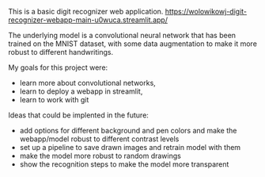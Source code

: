 This is a basic digit recognizer web application. 
https://wolowikowj-digit-recognizer-webapp-main-u0wuca.streamlit.app/

The underlying model is a convolutional neural network that has been trained on the MNIST dataset, with some data augmentation to make it more robust to different handwritings.

My goals for this project were:
  - learn more about convolutional networks,
  - learn to deploy a webapp in streamlit,
  - learn to work with git

Ideas that could be implented in the future:
  - add options for different background and pen colors and make the webapp/model robust to different contrast levels
  - set up a pipeline to save drawn images and retrain model with them
  - make the model more robust to random drawings
  - show the recognition steps to make the model more transparent
